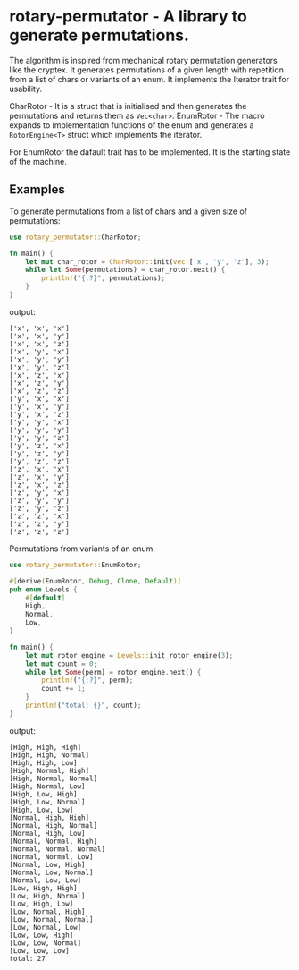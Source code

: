 # rotary-permutator - A library to generate permutations.

The algorithm is inspired from mechanical rotary permutation generators like the cryptex.
It generates permutations of a given length with repetition from a list of chars or variants of an enum.
It implements the Iterator trait for usability.

CharRotor - It is a struct that is initialised and then generates the permutations and returns them as `Vec<char>`.
EnumRotor - The macro expands to implementation functions of the enum and generates a `RotorEngine<T>` struct which implements the iterator.

For EnumRotor the dafault trait has to be implemented. It is the starting state of the machine.

## Examples

To generate permutations from a list of chars and a given size of permutations:
```rust
use rotary_permutator::CharRotor;

fn main() {
    let mut char_rotor = CharRotor::init(vec!['x', 'y', 'z'], 3);
    while let Some(permutations) = char_rotor.next() {
        println!("{:?}", permutations);
    }
}
```

output:
```
['x', 'x', 'x']
['x', 'x', 'y']
['x', 'x', 'z']
['x', 'y', 'x']
['x', 'y', 'y']
['x', 'y', 'z']
['x', 'z', 'x']
['x', 'z', 'y']
['x', 'z', 'z']
['y', 'x', 'x']
['y', 'x', 'y']
['y', 'x', 'z']
['y', 'y', 'x']
['y', 'y', 'y']
['y', 'y', 'z']
['y', 'z', 'x']
['y', 'z', 'y']
['y', 'z', 'z']
['z', 'x', 'x']
['z', 'x', 'y']
['z', 'x', 'z']
['z', 'y', 'x']
['z', 'y', 'y']
['z', 'y', 'z']
['z', 'z', 'x']
['z', 'z', 'y']
['z', 'z', 'z']
```

Permutations from variants of an enum.
```rust
use rotary_permutator::EnumRotor;

#[derive(EnumRotor, Debug, Clone, Default)]
pub enum Levels {
    #[default]
    High,
    Normal,
    Low,
}

fn main() {
    let mut rotor_engine = Levels::init_rotor_engine(3);
    let mut count = 0;
    while let Some(perm) = rotor_engine.next() {
        println!("{:?}", perm);
        count += 1;
    }
    println!("total: {}", count);
}
```

output:
```
[High, High, High]
[High, High, Normal]
[High, High, Low]
[High, Normal, High]
[High, Normal, Normal]
[High, Normal, Low]
[High, Low, High]
[High, Low, Normal]
[High, Low, Low]
[Normal, High, High]
[Normal, High, Normal]
[Normal, High, Low]
[Normal, Normal, High]
[Normal, Normal, Normal]
[Normal, Normal, Low]
[Normal, Low, High]
[Normal, Low, Normal]
[Normal, Low, Low]
[Low, High, High]
[Low, High, Normal]
[Low, High, Low]
[Low, Normal, High]
[Low, Normal, Normal]
[Low, Normal, Low]
[Low, Low, High]
[Low, Low, Normal]
[Low, Low, Low]
total: 27
```
